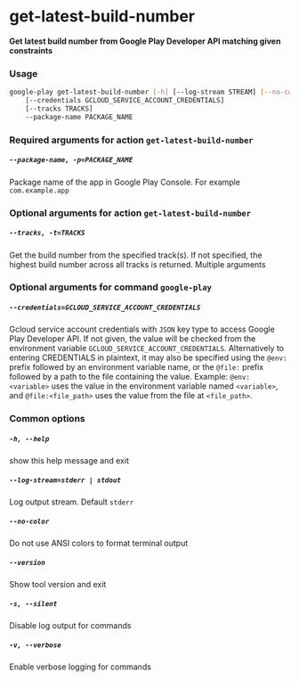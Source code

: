 
get-latest-build-number
=======================


**Get latest build number from Google Play Developer API matching given constraints**
### Usage
```bash
google-play get-latest-build-number [-h] [--log-stream STREAM] [--no-color] [--version] [-s] [-v]
    [--credentials GCLOUD_SERVICE_ACCOUNT_CREDENTIALS]
    [--tracks TRACKS]
    --package-name PACKAGE_NAME
```
### Required arguments for action `get-latest-build-number`

##### `--package-name, -p=PACKAGE_NAME`


Package name of the app in Google Play Console. For example `com.example.app`
### Optional arguments for action `get-latest-build-number`

##### `--tracks, -t=TRACKS`


Get the build number from the specified track(s). If not specified, the highest build number across all tracks is returned. Multiple arguments
### Optional arguments for command `google-play`

##### `--credentials=GCLOUD_SERVICE_ACCOUNT_CREDENTIALS`


Gcloud service account credentials with `JSON` key type to access Google Play Developer API. If not given, the value will be checked from the environment variable `GCLOUD_SERVICE_ACCOUNT_CREDENTIALS`. Alternatively to entering CREDENTIALS in plaintext, it may also be specified using the `@env:` prefix followed by an environment variable name, or the `@file:` prefix followed by a path to the file containing the value. Example: `@env:<variable>` uses the value in the environment variable named `<variable>`, and `@file:<file_path>` uses the value from the file at `<file_path>`.
### Common options

##### `-h, --help`


show this help message and exit
##### `--log-stream=stderr | stdout`


Log output stream. Default `stderr`
##### `--no-color`


Do not use ANSI colors to format terminal output
##### `--version`


Show tool version and exit
##### `-s, --silent`


Disable log output for commands
##### `-v, --verbose`


Enable verbose logging for commands
